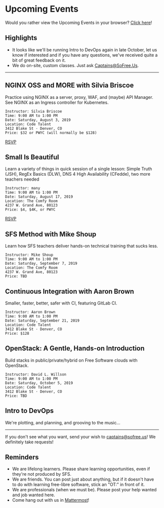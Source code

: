 # Upcoming Events

Would you rather view the Upcoming Events in your browser? [Click here](https://gitlab.com/sofreeus/sofreeus/blob/master/upcoming-events.md)!


## Highlights
- It looks like we'll be running Intro to DevOps again in late October, let us know if interested and if you have any questions, we've received quite a bit of great feedback on it.
- We do on-site, custom classes. Just ask Captains@SoFree.Us.

---

## NGINX OSS and MORE with Silvia Briscoe

Practice using NGINX as a server, proxy, WAF, and (maybe) API Manager. See NGINX as an Ingress controller for Kubernetes.

    Instructor: Silvia Briscoe
    Time: 9:00 AM to 1:00 PM
    Date: Saturday, August 3, 2019
    Location: Code Talent
    3412 Blake St · Denver, CO
    Price: $32 or PWYC (will normally be $128)

[RSVP](https://www.meetup.com/sofreeus/events/262736782/)

## Small Is Beautiful

Learn a variety of things in quick session of a single lesson: Simple Truth (JSH), RegEx Basics (DLW), DNS 4 High Availability (CFedde), two more teachers needed

    Instructor: many
    Time: 9:00 AM to 1:00 PM
    Date: Saturday, August 17, 2019
    Location: The Comfy Room
    4237 W. Grand Ave, 80123
    Price: $4, $4K, or PWYC

[RSVP](https://www.meetup.com/sofreeus/events/262739405/)

## SFS Method with Mike Shoup

Learn how SFS teachers deliver hands-on technical training that sucks less.

    Instructor: Mike Shoup
    Time: 9:00 AM to 1:00 PM
    Date: Saturday, September 7, 2019
    Location: The Comfy Room
    4237 W. Grand Ave, 80123
    Price: TBD

## Continuous Integration with Aaron Brown

Smaller, faster, better, safer with CI, featuring GitLab CI.

    Instructor: Aaron Brown
    Time: 9:00 AM to 1:00 PM
    Date: Saturday, September 21, 2019
    Location: Code Talent
    3412 Blake St · Denver, CO
    Price: $128


## OpenStack: A Gentle, Hands-on Introduction

Build stacks in public/private/hybrid on Free Software clouds with OpenStack.

    Instructor: David L. Willson
    Time: 9:00 AM to 1:00 PM
    Date: Saturday, October 5, 2019
    Location: Code Talent
    3412 Blake St · Denver, CO
    Price: TBD

## Intro to DevOps

We're plotting, and planning, and grooving to the music...

---

If you don't see what you want, send your wish to captains@sofree.us! We definitely take requests!

## Reminders

* We are lifelong learners. Please share learning opportunities, even if they're not produced by SFS.
* We are friends. You can post just about anything, but if it doesn't have to do with learning free-libre software, stick an "OT:" in front of it.
* We are professionals (when we must be). Please post your help wanted and job wanted here.
* Come hang out with us in [Mattermost](https://mm.sofree.us/sfs-team/channels/town-square)!
